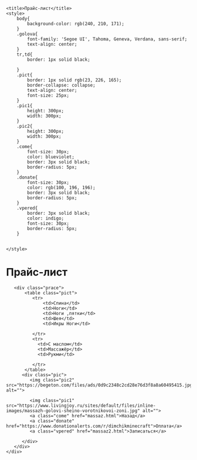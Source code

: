 <!DOCTYPE html>
<html lang="en">
<head>
    <meta charset="UTF-8">
   
    <title>Прайс-лист</title>
    <style>
        body{
            background-color: rgb(240, 210, 171);
        }
        .golova{
            font-family: 'Segoe UI', Tahoma, Geneva, Verdana, sans-serif;
            text-align: center;
        }
        tr,td{
            border: 1px solid black;
            
        }
        .pict{
            border: 1px solid rgb(23, 226, 165);
            border-collapse: collapse;
            text-align: center;
            font-size: 25px;
        }
        .pic1{
            height: 300px;
            width: 300px;
        }
        .pic2{
            height: 300px;
            width: 300px;
        }
        .come{
            font-size: 30px;
            color: blueviolet;
            border: 3px solid black;
            border-radius: 5px;
        }
        .donate{
            font-size: 30px;
            color: rgb(100, 196, 196);
            border: 3px solid black;
            border-radius: 5px;
        }
        .vpered{
            border: 3px solid black;
            color: indigo;
            font-size: 30px;
            border-radius: 5px;
        }
       
       
    </style>
</head>
<body>
    <div class="box">
       <h1 class="golova">Прайс-лист</h1>
       
       <div class="prace">
           <table class="pict">
              <tr>
                  <td>Спина</td>
                  <td>Ноги</td>
                  <td>Ноги ,пятки</td>
                  <td>Шея</td>
                  <td>Икры Ноги</td>
                  
              </tr>
              <tr>
                <td>С маслом</td>
                <td>Массажёр</td>
                <td>Рукми</td>
                
              </tr>
           </table>
          <div class="pic">
             <img class="pic2" src="https://begeton.com/files/ads/0d9c2348c2cd28e76d3f8a8a60495415.jpg" alt=""> 
  
             <img class="pic1" src="https://www.livingjoy.ru/sites/default/files/inline-images/massazh-golovi-sheino-vorotnikovoi-zoni.jpg" alt="">
             <a class="come" href="massaz.html">Назад</a>
             <a class="donate" href="https://www.donationalerts.com/r/dimchikminecraft">Оплата</a>
             <a class="vpered" href="massaz2.html">Записаться</a>
             
          </div>
       </div>
    </div>
</html>
